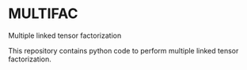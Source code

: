 # MULTIFAC
Multiple linked tensor factorization

This repository contains python code to perform multiple linked tensor factorization.

